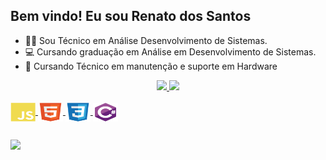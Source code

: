 ## Bem vindo! Eu sou Renato dos Santos

- 👨‍🎓  Sou Técnico em Análise Desenvolvimento de Sistemas.
- 💻  Cursando graduação em Análise em Desenvolvimento de Sistemas.
- 🔨  Cursando Técnico em manutenção e suporte em Hardware

<div align="center">
  <a href="https://github.com/RenatoSantos25/">
  <img height="165em" src="https://github-readme-stats.vercel.app/api?username=RenatoSantos25&show_icons=true&theme=dark&include_all_commits=true&count_private=true"/>
  <img height="165em" src="https://github-readme-stats.vercel.app/api/top-langs/?username=RenatoSantos25&layout=compact&langs_count=7&theme=dark"/>
</div>

<div style="display: inline_block"><br>
  <img align="center" alt="Js logo" height="30" width="40" src="https://raw.githubusercontent.com/devicons/devicon/master/icons/javascript/javascript-plain.svg">
  <img align="center" alt="HTML logo" height="30" width="40" src="https://raw.githubusercontent.com/devicons/devicon/master/icons/html5/html5-original.svg">
  <img align="center" alt="CSS logo" height="30" width="40" src="https://raw.githubusercontent.com/devicons/devicon/master/icons/css3/css3-original.svg">
  <img align="center" alt="Csharp logo" height="30" width="40" src="https://raw.githubusercontent.com/devicons/devicon/master/icons/csharp/csharp-original.svg">
</div>

##
 
<div> 
  <a href="https://www.linkedin.com/in/jeffersonpasserini" target="_blank"><img src="https://img.shields.io/badge/-LinkedIn-%230077B5?style=for-the-badge&logo=linkedin&logoColor=white" target="_blank"></a>  
</div>

